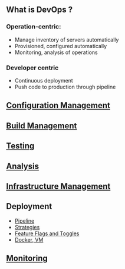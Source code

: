 ## What is DevOps ?

### Operation-centric:
- Manage inventory of servers automatically
- Provisioned, configured automatically
- Monitoring, analysis of operations

### Developer centric
- Continuous deployment
- Push code to production through pipeline


## [Configuration Management](./CM.md)

## [Build Management](./BM.md)

## [Testing](./Testing.md)

## [Analysis](./Analysis.md)

## [Infrastructure Management](./IM.md)

## Deployment
- [Pipeline](./Pipeline.md)
- [Strategies](./DeploymentStrategies.md)
- [Feature Flags and Toggles](./Toggles.md)
- [Docker, VM](./DockerVM.md)

## [Monitoring](./Monitoring)






